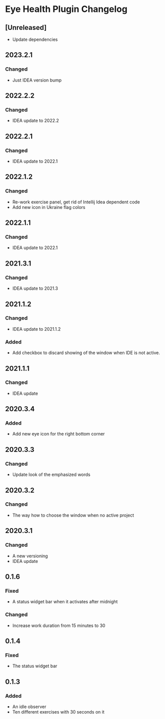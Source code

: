 <!-- Keep a Changelog guide -> https://keepachangelog.com -->

# Eye Health Plugin Changelog

## [Unreleased]
- Update dependencies 

## 2023.2.1

### Changed
- Just IDEA version bump

## 2022.2.2

### Changed
- IDEA update to 2022.2

## 2022.2.1

### Changed
- IDEA update to 2022.1

## 2022.1.2

### Changed
- Re-work exercise panel, get rid of Intellij Idea dependent code
- Add new icon in Ukraine flag colors

## 2022.1.1

### Changed
- IDEA update to 2022.1

## 2021.3.1

### Changed
- IDEA update to 2021.3

## 2021.1.2

### Changed
- IDEA update to 2021.1.2

### Added
- Add checkbox to discard showing of the window when IDE is not active.

## 2021.1.1

### Changed
- IDEA update

## 2020.3.4

### Added
- Add new eye icon for the right bottom corner

## 2020.3.3

### Changed
- Update look of the emphasized words

## 2020.3.2

### Changed
- The way how to choose the window when no active project

## 2020.3.1

### Changed
- A new versioning
- IDEA update

## 0.1.6

### Fixed
- A status widget bar when it activates after midnight

### Changed
- Increase work duration from 15 minutes to 30

## 0.1.4

### Fixed
- The status widget bar

## 0.1.3

### Added
- An idle observer
- Ten different exercises with 30 seconds on it
